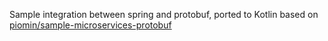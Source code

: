 Sample integration between spring and protobuf, ported to Kotlin based on [piomin/sample-microservices-protobuf
](https://github.com/piomin/sample-microservices-protobuf)